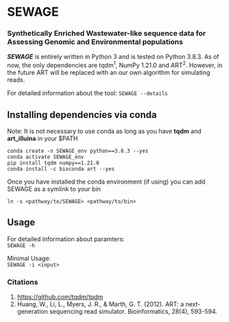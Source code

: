 # SEWAGE
### Synthetically Enriched Wastewater-like sequence data for Assessing Genomic and Environmental populations

***SEWAGE*** is entirely written in Python 3 and is tested on Python 3.8.3. As of now, the only dependencies 
are tqdm<sup>1</sup>, NumPy 1.21.0 and ART<sup>2</sup>. However, in the future ART will 
be replaced with an our own algorithm for simulating reads.

For detailed information about the tool: ```SEWAGE --details```

## Installing dependencies via conda
Note: It is not necessary to use conda as long as you have **tqdm** and **art_illuina** in your $PATH
```
conda create -n SEWAGE_env python==3.8.3 --yes
conda activate SEWAGE_env
pip install tqdm numpy==1.21.0
conda install -c bioconda art --yes
```
Once you have installed the conda environment (if using) you can add SEWAGE as a symlink to your bin  
```
ln -s <pathway/to/SEWAGE> <pathway/to/bin>
```


## Usage
For detailed information about paramters:  
```SEWAGE -h```

Minimal Usage:  
```SEWAGE -i <input>```



### Citations

1. https://github.com/tqdm/tqdm
2. Huang, W., Li, L., Myers, J. R., & Marth, G. T. (2012). ART: a next-generation sequencing read simulator. Bioinformatics, 28(4), 593-594.